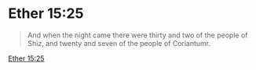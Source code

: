 # Ether 15:25

> And when the night came there were thirty and two of the people of Shiz, and twenty and seven of the people of Coriantumr.

[Ether 15:25](https://www.churchofjesuschrist.org/study/scriptures/bofm/ether/15?lang=eng&id=p25#p25)


